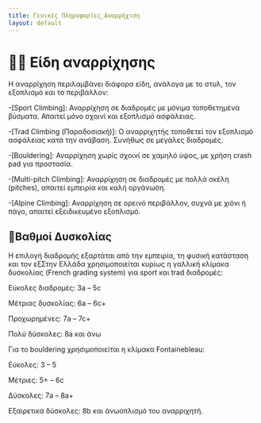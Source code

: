 ```yaml
---
title: Γενικές Πληροφορίες_Αναρρήχιση
layout: default
---
```


# 🧗‍♀️ Είδη αναρρίχησης

Η αναρρίχηση περιλαμβάνει διάφορα είδη, ανάλογα με το στυλ, τον εξοπλισμό και το περιβάλλον:

-[Sport Climbing]: Αναρρίχηση σε διαδρομές με μόνιμα τοποθετημένα βύσματα. Απαιτεί μόνο σχοινί και εξοπλισμό ασφάλειας.

-[Trad Climbing (Παραδοσιακή)]: Ο αναρριχητής τοποθετεί τον εξοπλισμό ασφάλειας κατά την ανάβαση. Συνήθως σε μεγάλες διαδρομές.

-[Bouldering]: Αναρρίχηση χωρίς σχοινί σε χαμηλό ύψος, με χρήση crash pad για προστασία.

-[Multi-pitch Climbing]: Αναρρίχηση σε διαδρομές με πολλά σκέλη (pitches), απαιτεί εμπειρία και καλή οργάνωση.

-[Alpine Climbing]: Αναρρίχηση σε ορεινό περιβάλλον, συχνά με χιόνι ή πάγο, απαιτεί εξειδικευμένο εξοπλισμό.

## 📍Βαθμοί Δυσκολίας

Η επιλογή διαδρομής εξαρτάται από την εμπειρία, τη φυσική κατάσταση και τον εξΣτην Ελλάδα χρησιμοποιείται κυρίως η γαλλική κλίμακα δυσκολίας (French grading system) για sport και trad διαδρομές:

Εύκολες διαδρομές: 3a – 5c

Μέτριας δυσκολίας: 6a – 6c+

Προχωρημένες: 7a – 7c+

Πολύ δύσκολες: 8a και άνω

Για το bouldering χρησιμοποιείται η κλίμακα Fontainebleau:

Εύκολες: 3 – 5

Μέτριες: 5+ – 6c

Δύσκολες: 7a – 8a+

Εξαιρετικά δύσκολες: 8b και άνωοπλισμό του αναρριχητή.


